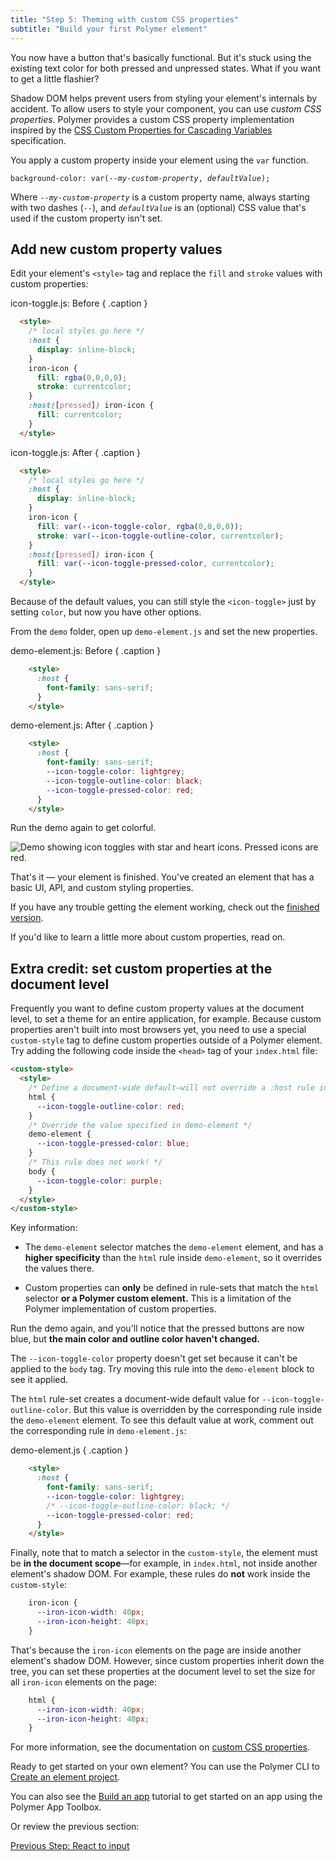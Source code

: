 ```yaml
---
title: "Step 5: Theming with custom CSS properties"
subtitle: "Build your first Polymer element"
---
```


<!-- toc -->

You now have a button that's basically functional. But it's stuck using the
existing text color for both pressed and unpressed states. What if you want to
get a little flashier?

Shadow DOM helps prevent users from styling your element's internals by accident.
To allow users to style your component, you can use _custom CSS properties_. Polymer
provides a custom CSS property implementation inspired by the
[CSS Custom Properties for Cascading Variables](http://www.w3.org/TR/css-variables/) specification.

You apply a custom property inside your element using the `var` function.

<pre><code>background-color: var(<em>--my-custom-property</em>, <em>defaultValue</em>);</pre></code>

Where <code>--<em>my-custom-property</em></code> is a custom property name, always starting with two dashes (`--`), and <code><em>defaultValue</em></code> is an (optional) CSS value that's used if the custom property isn't set.

## Add new custom property values

Edit your element's `<style>` tag and replace the `fill` and `stroke`
values with custom properties:

icon-toggle.js: Before  { .caption }

```html
  <style>
    /* local styles go here */
    :host {
      display: inline-block;
    }
    iron-icon {
      fill: rgba(0,0,0,0);
      stroke: currentcolor;
    }
    :host([pressed]) iron-icon {
      fill: currentcolor;
    }
  </style>
```

icon-toggle.js: After  { .caption }

```html
  <style>
    /* local styles go here */
    :host {
      display: inline-block;
    }
    iron-icon {
      fill: var(--icon-toggle-color, rgba(0,0,0,0));
      stroke: var(--icon-toggle-outline-color, currentcolor);
    }
    :host([pressed]) iron-icon {
      fill: var(--icon-toggle-pressed-color, currentcolor);
    }
  </style>
```

Because of the default values, you can still style the `<icon-toggle>` just by
setting `color`, but now you have other options.

From the `demo` folder, open up `demo-element.js` and set the new properties.

demo-element.js: Before { .caption }

```html
    <style>
      :host {
        font-family: sans-serif;
      }
    </style>
```

demo-element.js: After { .caption }

```html
    <style>
      :host {
        font-family: sans-serif;
        --icon-toggle-color: lightgrey;
        --icon-toggle-outline-color: black;
        --icon-toggle-pressed-color: red;
      }
    </style>
```

Run the demo again to get colorful.


<img src="/images/3.0/first-element/toggles-styled.png" alt="Demo showing
icon toggles with star and heart icons. Pressed icons are red.">

That's it — your element is finished. You've created an element that has a basic
UI, API, and custom styling properties.

If you have any trouble getting the element working, check out the
[finished version](https://github.com/PolymerLabs/polymer-3-first-element/tree/master/icon-toggle-finished).

If you'd like to learn a little more about custom properties, read on.

## Extra credit: set custom properties at the document level

Frequently you want to define custom property values at the document level, to
set a theme for an entire application, for example. Because custom properties
aren't built into most browsers yet, you need to use a special `custom-style`
tag to define custom properties outside of a Polymer element. Try
adding the following code inside the `<head>` tag of your `index.html` file:

```html
<custom-style>
  <style>
    /* Define a document-wide default—will not override a :host rule in  */
    html {
      --icon-toggle-outline-color: red;
    }
    /* Override the value specified in demo-element */
    demo-element {
      --icon-toggle-pressed-color: blue;
    }
    /* This rule does not work! */
    body {
      --icon-toggle-color: purple;
    }
  </style>
</custom-style>
```

Key information:

*   The `demo-element` selector matches the `demo-element` element, and
    has a **higher specificity** than the `html` rule inside `demo-element`,
    so it overrides the values there.

*   Custom properties can **only** be defined in rule-sets that match the `html`
    selector **or a Polymer custom element.** This is a limitation
    of the Polymer implementation of custom properties.

Run the demo again, and you'll notice that the pressed buttons are now blue,
but **the main color and outline color haven't changed.**

The `--icon-toggle-color` property doesn't get set because it can't be applied
to the `body` tag. Try moving this rule into the `demo-element` block to see
it applied.

The `html` rule-set creates a document-wide default value for `--icon-toggle-outline-color`.
But this value is overridden by the corresponding rule inside the `demo-element`
element. To see this default value at work, comment out the corresponding rule in
`demo-element.js`:

demo-element.js { .caption }

```html
    <style>
      :host {
        font-family: sans-serif;
        --icon-toggle-color: lightgrey;
        /* --icon-toggle-outline-color: black; */
        --icon-toggle-pressed-color: red;
      }
    </style>
```

Finally, note that to match a selector in the `custom-style`, the element must
be **in the document scope**—for example, in `index.html`, not inside another
element's shadow DOM. For example, these rules do **not** work inside the
`custom-style`:

```css
    iron-icon {
      --iron-icon-width: 40px;
      --iron-icon-height: 40px;
    }
```

That's because the `iron-icon` elements on the page are inside another element's
shadow DOM. However, since custom properties inherit down the tree, you can set
these properties at the document level to set the size for all `iron-icon`
elements on the page:

```css
    html {
      --iron-icon-width: 40px;
      --iron-icon-height: 40px;
    }
```

For more information, see the documentation on [custom CSS properties](https://www.polymer-project.org/3.0/docs/devguide/custom-css-properties).

Ready to get started on your own element? You can use the Polymer CLI to
[Create an element project](/3.0/docs/tools/polymer-cli#element).

You can also see the [Build an app](/3.0/start/toolbox/set-up)
tutorial to get started on an app using the Polymer App Toolbox.

Or review the previous section:

<a class="blue-button" href="step-4">
  Previous Step: React to input
</a>
